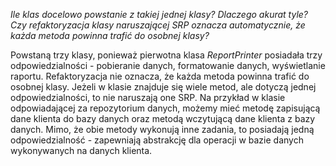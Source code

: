   *Ile klas docelowo powstanie z takiej jednej klasy? Dlaczego akurat tyle? Czy refaktoryzacja klasy naruszającej SRP oznacza automatycznie, że każda metoda powinna trafić do osobnej klasy?*

  Powstaną trzy klasy, ponieważ pierwotna klasa *ReportPrinter* posiadała trzy odpowiedzialności - pobieranie danych, formatowanie danych, wyświetlanie raportu.
  Refaktoryzacja nie oznacza, że każda metoda powinna trafić do osobnej klasy. Jeżeli w klasie znajduje się wiele metod, ale dotyczą jednej odpowiedzialności, to nie naruszają one SRP. Na przykład w klasie odpowiadającej za repozytorium danych, możemy mieć metodę zapisującą dane klienta do bazy danych oraz metodą wczytującą dane klienta z bazy danych. Mimo, że obie metody wykonują inne zadania, to posiadają jedną odpowiedzialność - zapewniają abstrakcję dla operacji w bazie danych wykonywanych na danych klienta.
